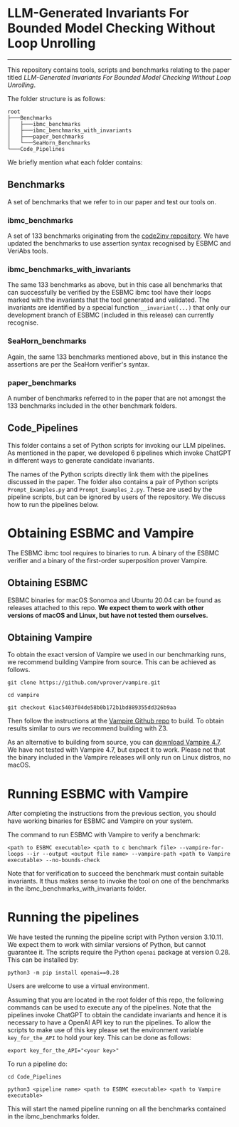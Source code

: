 # LLM-Generated Invariants For Bounded Model Checking Without Loop Unrolling
---------------------------------------------------------------------------------------------------------------------------------------------------------------------------------------------------------------------------------------------------------

This repository contains tools, scripts and benchmarks relating to the paper titled _LLM-Generated Invariants For Bounded Model Checking Without Loop Unrolling_.

The folder structure is as follows:

```
root
├───Benchmarks
│   ├───ibmc_benchmarks
│   ├───ibmc_benchmarks_with_invariants
│   ├───paper_benchmarks
│   └───SeaHorn_Benchmarks
└───Code_Pipelines
```
  
We briefly mention what each folder contains:

## Benchmarks

A set of benchmarks that we refer to in our paper and test our tools on.

### ibmc_benchmarks

A set of 133 benchmarks originating from the [code2inv repository](https://github.com/PL-ML/code2inv/tree/master/benchmarks/C_instances/c). We have updated the benchmarks to use assertion syntax recognised by ESBMC and VeriAbs tools.

### ibmc_benchmarks_with_invariants

The same 133 benchmarks as above, but in this case all benchmarks that can successfully be verified by the ESBMC ibmc tool have their loops marked with the invariants that the tool generated and validated. The invariants are identified by a special function `__invariant(...)` that only our development branch of ESBMC (included in this release) can currently recognise.

### SeaHorn_benchmarks

Again, the same 133 benchmarks mentioned above, but in this instance the assertions are per the SeaHorn verifier's syntax. 

### paper_benchmarks

A number of benchmarks referred to in the paper that are not amongst the 133 benchmarks included in the other benchmark folders.

## Code_Pipelines

This folder contains a set of Python scripts for invoking our LLM pipelines. As mentioned in the paper, we developed 6 pipelines which invoke ChatGPT in different ways to generate candidate invariants.

The names of the Python scripts directly link them with the pipelines discussed in the paper. The folder also contains a pair of Python scripts `Prompt_Examples.py` and `Prompt_Examples_2.py`. These are used by the pipeline scripts, but can be ignored by users of the repository. We discuss how to run the pipelines below.

# Obtaining ESBMC and Vampire

The ESBMC ibmc tool requires to binaries to run. A binary of the ESBMC verifier and a binary of the first-order superposition prover Vampire.

## Obtaining ESBMC

ESBMC binaries for macOS Sonomoa and Ubuntu 20.04 can be found as releases attached to this repo. **We expect them to work with other versions of macOS and Linux, but have not tested them ourselves.**

## Obtaining Vampire

To obtain the exact version of Vampire we used in our benchmarking runs, we recommend building Vampire from source. This can be achieved as follows.

```
git clone https://github.com/vprover/vampire.git
```
```
cd vampire
```
```
git checkout 61ac5403f04de58b0b172b1bd889355dd326b9aa
```

Then follow the instructions at the [Vampire Github repo](https://github.com/vprover/vampire) to build. To obtain results similar to ours we recommend building with Z3.

As an alternative to building from source, you can [download Vampire 4.7](https://github.com/vprover/vampire/releases/tag/v4.7). We have not tested with Vampire 4.7, but expect it to work. Please not that the binary included in the Vampire releases will only run on Linux distros, no macOS.


# Running ESBMC with Vampire

After completing the instructions from the previous section, you should have working binaries for ESBMC and Vampire on your system.

 The command to run ESBMC with Vampire to verify a benchmark:

```
<path to ESBMC executable> <path to c benchmark file> --vampire-for-loops --ir --output <output file name> --vampire-path <path to Vampire executable> --no-bounds-check
```

Note that for verification to succeed the benchmark must contain suitable invariants. It thus makes sense to invoke the tool on one of the benchmarks in the ibmc_benchmarks_with_invariants folder.

# Running the pipelines

We have tested the running the pipeline script with Python version 3.10.11. We expect them to work with similar versions of Python, but cannot guarantee it. The scripts require the Python  `openai` package at version 0.28. This can be installed by:

```
python3 -m pip install openai==0.28
```

Users are welcome to use a virtual environment.

Assuming that you are located in the root folder of this repo, the following commands can be used to execute any of the pipelines. Note that the pipelines invoke ChatGPT to obtain the candidate invariants and hence it is necessary to have a OpenAI API key to run the pipelines. To allow the scripts to make use of this key please set the environment variable `key_for_the_API` to hold your key. This can be done as follows:

```
export key_for_the_API="<your key>"
```

To run a pipeline do:

```
cd Code_Pipelines
```

```
python3 <pipeline name> <path to ESBMC executable> <path to Vampire executable>
```

This will start the named pipeline running on all the benchmarks contained in the ibmc_benchmarks folder. 
